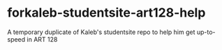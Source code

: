 # forkaleb-studentsite-art128-help
A temporary duplicate of Kaleb's studentsite repo to help him get up-to-speed in ART 128
